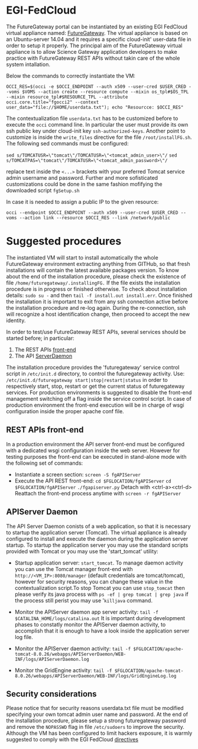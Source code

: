 # EGI-FedCloud
The FutureGateway portal can be instantiated by an existing EGI FedCloud virtual appliance named: [FutureGateway][FGAPPDB].
The virtual appliance is based on an Ubuntu-server 14.04 and it requires a specific cloud-init' user-data file in order to setup it properly.
The principal aim of the FutureGateway virtual appliance is to allow Science Gateway application developers to make practice with FutureGateway REST APIs without takin care of the whole system intallation.

Below the commands to correctly instantiate the VM:

`OCCI_RES=$(occi -e $OCCI_ENDPOINT --auth x509 --user-cred $USER_CRED --voms $VOMS --action create --resource compute --mixin os_tpl#$OS_TPL --mixin resource_tpl#$RESOURCE_TPL --attribute occi.core.title="fgocci2" --context user_data="file://$HOME/userdata.txt"); echo "Resourcce: $OCCI_RES"`

The contextualization file `userdata.txt` has to be customized before to execute the `occi` command line. In particular the user must provide its own ssh public key under cloud-init key `ssh-authorized-keys`. Another point to customize is inside the `write_files` directive for the file `/root/installFG.sh`. The following sed commands must be configured:

`sed s/TOMCATUSR=\"tomcat\"/TOMCATUSR=\"<tomcat_admin_user>\"/` 
`sed s/TOMCATPAS=\"tomcat\"/TOMCATUSR=\"<tomcat_admin_password>\"/`

replace text inside the `<...>` brackets with your preferred Tomcat service admin username and password.
Further and more sofisticated customizations could be done in the same fashion mofifying the downloaded script `fgSetup.sh`

In case it is needed to assign a public IP to the given resource:

`occi --endpoint $OCCI_ENDPOINT --auth x509 --user-cred $USER_CRED --voms --action link --resource $OCCI_RES --link /network/public`

# Suggested procedures
The instantiated VM will start to install automatically the whole FutureGateway environment extracting anything from GITHub, so that fresh installations will contain the latest available packages version. To know about the end of the installation procedure, please check the existence of file `/home/futuregateway/.installingFG.` If the file exists the installation procedure is in progress or finished otherwise. To check about installation details: `sudo su -` and then `tail -f install.out install.err`.
Once finished the installation it is important to exit from any ssh connection active before the installation procedure and re-log again. During the re-connection, ssh will recognize a host identification change, then proceed to accept the new identity.

In order to test/use FutureGateway REST APIs, several services should be started before; in particular:

1. The REST APIs [front-end][FGAPIFE]
2. The API [ServerDaemon][FGASRVD]

The installation procedure provides the 'futuregateway' service control script in `/etc/init.d` directory, to control the futuregateway activity. Use:
`/etc/init.d/futuregateway start|stop|restart|status` in order to respectively start, stop, restart or get the current status of futuregateway services. For production environments is suggested to disable the front-end management switching off a flag inside the service control script. In case of production environment the front-end execution will be in charge of wsgi configuration inside the proper apache conf file.

## REST APIs front-end
In a production environment the API server front-end must be configured with a dedicated wsgi configuration inside the web server. However for testing purposes the front-end can be executed in stand-alone mode with the following set of commands:

* Instantiate a screen section: 
`screen -S fgAPIServer`
* Execute the API REST front-end:
`cd $FGLOCATION/fgAPIServer`
`cd $FGLOCATION/fgAPIServer`
`./fgapiserver.py`
Detach with \<ctrl-a\>\<ctrl-d\>
Reattach the front-end process anytime with `screen -r fgAPIServer`

## APIServer Daemon
The API Server Daemon conists of a web application, so that it is necessary to startup the application server (Tomcat). The virtual appliance is already configured to install and execute the daemon during the application server startup.
To startup the application server you may use the standard scripts provided with Tomcat or you may use the 'start\_tomcat' utility:

* Startup application server:
`start_tomcat`. To manage daemon activity you can use the Tomcat manager front-end with `http://<VM_IP>:8080/manager` (default credentials are tomcat/tomcat), however for security reasons, you can change these value in the contextualization script.To stop Tomcat you can use `stop_tomcat` then please verify its java process with `ps -ef | grep tomcat | grep java` if the process still perist you may use '`killjava` command.

* Monitor the APIServer daemon app server activity:
`tail -f $CATALINA_HOME/logs/catalina.out`
It is important during development phases to constatly monitor the APIServer daemon activity, to accomplish that it is enough to have a look inside the application server log file.

* Monitor the APIServer daemon activity:
`tail -f $FGLOCATION/apache-tomcat-8.0.26/webapps/APIServerDaemon/WEB-INF/logs/APIServerDaemon.log`

* Monitor the GridEngine activity:
`tail -f $FGLOCATION/apache-tomcat-8.0.26/webapps/APIServerDaemon/WEB-INF/logs/GridEngineLog.log`

## Security considerations
Please notice that for security reasons userdata.txt file must be modified specifying your own tomcat admin user name and password.
At the end of the installation procedure, please setup a strong futuregateway password and remove the `NOPASSWD` flag in file `/etc/sudoers` to improve the security.
Although the VM has been configured to limit hackers exposure, it is warmly suggested to comply with the EGI FedCloud [directives][EGIFCDR]

[FGAPPDB]: <https://appdb.egi.eu/store/vappliance/futuregateway>
[FGAPIFE]: <https://github.com/FutureGateway/fgAPIServer>
[FGASRVD]: <https://github.com/FutureGateway/APIServerDaemon>
[EGIFCDR]: <https://wiki.egi.eu/wiki/Virtual_Machine_Image_Endorsement#Hardening_guidelines>
